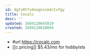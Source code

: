 ```yaml
---
id: dgfx0tfo4negnzxmdctxfgy
title: Cocalc
desc: ''
updated: 1694120645819
created: 1694120610894
---
```


- #url https://cocalc.com
- [[c.pricing]] $5.43/mo for hobbyists